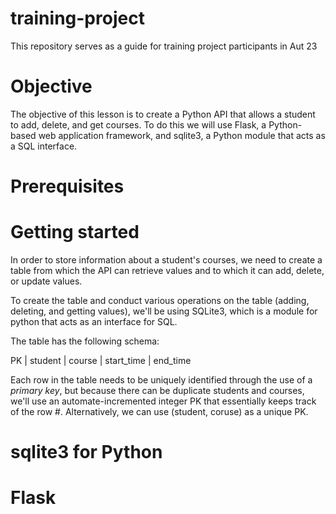 # training-project
This repository serves as a guide for training project participants in Aut 23

# Objective 
The objective of this lesson is to create a Python API that allows a student to add, delete, and get courses. To do this we will use Flask, a Python-based web application framework, and sqlite3, a Python module that acts as a SQL interface. 

# Prerequisites

# Getting started 
In order to store information about a student's courses, we need to create a table from which the API can retrieve values and to which it can add, delete, or update values. 

To create the table and conduct various operations on the table (adding, deleting, and getting values), we'll be using SQLite3, which is a module for python that acts as an interface for SQL. 

The table has the following schema: 

PK | student | course    | start_time | end_time 

Each row in the table needs to be uniquely identified through the use of a *primary key*, but because there can be duplicate students and courses, we'll use an automate-incremented integer PK that essentially keeps track of the row #. Alternatively, we can use (student, coruse) as a unique PK. 

# sqlite3 for Python 



# Flask 
